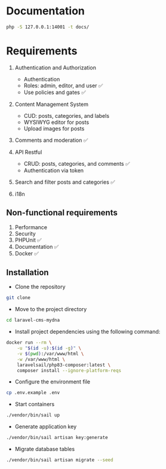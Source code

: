 # Documentation

```bash
php -S 127.0.0.1:14001 -t docs/
```

# Requirements

1. Authentication and Authorization
   - Authentication
   - Roles: admin, editor, and user ✅ 
   - Use policies and gates ✅

2. Content Management System
   - CUD: posts, categories, and labels
   - WYSIWYG editor for posts
   - Upload images for posts

3. Comments and moderation ✅

4. API Restful 
   - CRUD: posts, categories, and comments ✅
   - Authentication via token

5. Search and filter posts and categories ✅

6. i18n

## Non-functional requirements

1. Performance
2. Security
3. PHPUnit ✅
4. Documentation ✅
5. Docker ✅

## Installation

- Clone the repository

```bash
git clone
```

- Move to the project directory
    
```bash
cd laravel-cms-mydna
```
 
- Install project dependencies using the following command:

```bash
docker run --rm \
    -u "$(id -u):$(id -g)" \
    -v $(pwd):/var/www/html \
    -w /var/www/html \
    laravelsail/php83-composer:latest \
    composer install --ignore-platform-reqs
```

- Configure the environment file
  
```bash
cp .env.example .env
```

- Start containers

```bash
./vendor/bin/sail up
```

- Generate application key

```bash
./vendor/bin/sail artisan key:generate
```

- Migrate database tables

```bash
./vendor/bin/sail artisan migrate --seed
```

